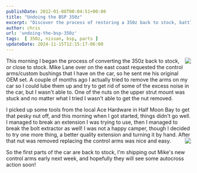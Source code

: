 ```yaml
---
publishDate: 2012-01-08T00:04:51+00:00
title: "Undoing the BSP 350z"
excerpt: "Discover the process of restoring a 350z back to stock, battling stubborn parts, breaking tools, and eventually triumphing in this car repair journey."
author: chris
url: 'undoing-the-bsp-350z'
tags:  [ 350z, nissan, bsp, parts ] 
updateDate: 2024-11-15T12:15:17-06:00
---
```


<img style="display: inline; float: right" align="right" src="https://farm8.staticflickr.com/7141/6656781633_02f0927064_m.jpg" />
This morning I began the process of converting the 350z back to stock, or close to stock. Mike Lane over on the east coast requested the control arms/custom bushings that I have on the car, so he sent me his original OEM set. A couple of months ago I actually tried to remove the arms on my car so I could lube them up and try to get rid of some of the excess noise in the car, but I wasn't able to. One of the nuts on the upper strut mount was stuck and no matter what I tried I wasn't able to get the nut removed.



I picked up some tools from the local Ace Hardware in Half Moon Bay to get that pesky nut off, and this morning when I got started, things didn't go well. I managed to  break an extension I was trying to use, then I managed to break the bolt extractor as well! I was not a happy camper, though I decided to try one more thing, a better quality extension and turning it by hand. After that nut was removed replacing the control arms was nice and easy.
<img style="display: inline; float: right" align="right" src="https://farm8.staticflickr.com/7005/6656782531_814820e325_m.jpg" />
      
So the first parts of the car are back to stock, I'm shipping out Mike's new control arms early next week, and hopefully they will see some autocross action soon!
